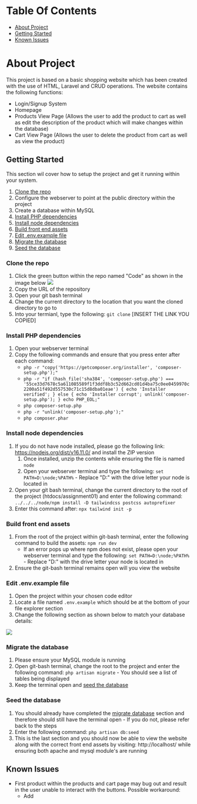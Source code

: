 # Table Of Contents

* [About Project](#about-project)
* [Getting Started](#getting-started)
* [Known Issues](#known-issues)


# About Project

This project is based on a basic shopping website which has been created with the use of HTML, Laravel and CRUD operations. The website contains the following functions:

* Login/Signup System
* Homepage
* Products View Page (Allows the user to add the product to cart as well as edit the description of the product which will make changes within the database)
* Cart View Page (Allows the user to delete the product from cart as well as view the product)


## Getting Started 

This section wil cover how to setup the project and get it running within your system. 

1. [Clone the repo](#clone-the-repo)
2. Configure the webserver to point at the public directory within the project
3. Create a database within MySQL
4. [Install PHP dependencies](#install-php-dependencies) 
5. [Install node dependencies](#install-node-dependencies)
6. [Build front end assets](#build-front-end-assets)
7. [Edit .env.example file](#edit-envexample-file)
8. [Migrate the database](#migrate-the-database)
9. [Seed the database](#seed-the-database)

### Clone the repo 
1. Click the green button within the repo named "Code" as shown in the image below
![](https://i.imgur.com/U5rkTWZ.png)
2. Copy the URL of the repository
3. Open your git bash terminal 
4. Change the current directory to the location that you want the cloned directory to go to
5. Into your termianl, type the following: ``git clone`` [INSERT THE LINK YOU COPIED]


### Install PHP dependencies 
1. Open your webserver terminal 
2. Copy the following commands and ensure that you press enter after each command:
    * ``php -r "copy('https://getcomposer.org/installer', 'composer-setup.php');"``
    * ``php -r "if (hash_file('sha384', 'composer-setup.php') === '55ce33d7678c5a611085589f1f3ddf8b3c52d662cd01d4ba75c0ee0459970c2200a51f492d557530c71c15d8dba01eae') { echo 'Installer verified'; } else { echo 'Installer corrupt'; unlink('composer-setup.php'); } echo PHP_EOL;"``
    * ``php composer-setup.php``
    * ``php -r "unlink('composer-setup.php');"``
    * ``php composer.phar``


### Install node dependencies 
1. If you do not have node installed, please go the following link: https://nodejs.org/dist/v16.11.0/ and install the ZIP version 
    1. Once installed, unzip the contents while ensuring the file is named ``node``
    2. Open your webserver terminal and type the following: ``set PATH=D:\node;%PATH%`` - Replace "D:" with the drive letter your node is located in
2. Open your git bash terminal, change the current directory to the root of the project (htdocs/assignment01) and enter the following command:
``../../../node/npm install -D tailwindcss postcss autoprefixer``
3. Enter this command after: ``npx tailwind init -p``


### Build front end assets
1. From the root of the project within git-bash terminal, enter the following command to build the assets: ``npm run dev``
    * If an error pops up where npm does not exist, please open your webserver terminal and type the following: ``set PATH=D:\node;%PATH%`` - Replace "D:" with the drive letter your node is located in
2. Ensure the git-bash terminal remains open will you view the website 


### Edit .env.example file
1. Open the project within your chosen code editor
2. Locate a file named `.env.example` which should be at the bottom of your file explorer section 
3. Change the following section as shown below to match your database details:

![](https://i.imgur.com/glSiD30.png)


### Migrate the database
1. Please ensure your MySQL module is running
2. Open git-bash terminal, change the root to the project and enter the following command: ``php artisan migrate`` - You should see a list of tables being displayed
3. Keep the terminal open and [seed the database](#seed-the-database)

### Seed the database 
1. You should already have completed the [migrate database](#migrate-the-database) section and therefore should still have the terminal open - If you do not, please refer back to the steps
2. Enter the following command: ``php artisan db:seed``
3. This is the last section and you should now be able to view the website along with the correct front end assets by visiting: http://localhost/ while ensuring both apache and mysql module's are running 

## Known Issues

* First product within the products and cart page may bug out and result in the user unable to interact with the buttons. Possible workaround:
    * Add 